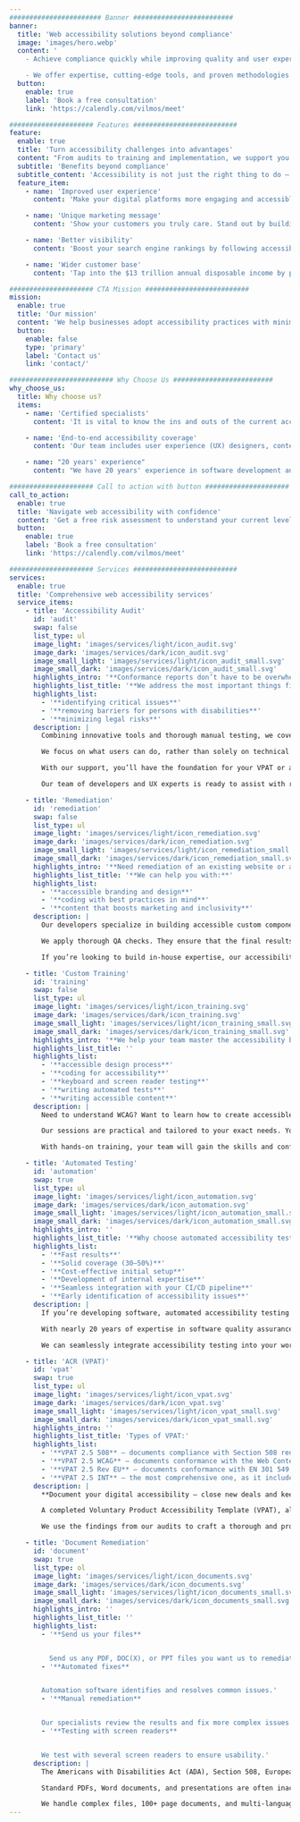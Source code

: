 ```yaml
---
####################### Banner #########################
banner:
  title: 'Web accessibility solutions beyond compliance'
  image: 'images/hero.webp'
  content: '
    - Achieve compliance quickly while improving quality and user experience

    - We offer expertise, cutting-edge tools, and proven methodologies — no shortcuts.'
  button:
    enable: true
    label: 'Book a free consultation'
    link: 'https://calendly.com/vilmos/meet'

##################### Features ##########################
feature:
  enable: true
  title: 'Turn accessibility challenges into advantages'
  content: "From audits to training and implementation, we support you on your way to an inclusive digital presence. With our framework, you don't just mitigate legal risks. We help you apply strategies to get the most out of ongoing compliance."
  subtitle: 'Benefits beyond compliance'
  subtitle_content: 'Accessibility is not just the right thing to do — it’s the smart thing to do.'
  feature_item:
    - name: 'Improved user experience'
      content: 'Make your digital platforms more engaging and accessible to all users.'

    - name: 'Unique marketing message'
      content: 'Show your customers you truly care. Stand out by building an inclusive brand.'

    - name: 'Better visibility'
      content: 'Boost your search engine rankings by following accessibility best practices.'

    - name: 'Wider customer base'
      content: 'Tap into the $13 trillion annual disposable income by persons with disabilities.'

##################### CTA Mission ##########################
mission:
  enable: true
  title: 'Our mission'
  content: 'We help businesses adopt accessibility practices with minimal effort and cost. Our multidisciplinary approach and innovation ensure the best value for users and organizations.'
  button:
    enable: false
    type: 'primary'
    label: 'Contact us'
    link: 'contact/'

########################## Why Choose Us #########################
why_choose_us:
  title: Why choose us?
  items:
    - name: 'Certified specialists'
      content: 'It is vital to know the ins and outs of the current accessibility laws and standards. Our IAAP-certified specialists created our unique methods. They are hands-on, overseeing and consulting on every aspect of the project.'

    - name: 'End-to-end accessibility coverage'
      content: 'Our team includes user experience (UX) designers, content writers, developers, automation engineers, and manual testers. They are all trained and experienced in web accessibility. This is why our audit method provides 100% coverage.'

    - name: "20 years' experience"
      content: "We have 20 years' experience in software development and quality assurance (QA). This enables us to go beyond compliance. Our QA-driven processes ensure accessibility aligns with usability and performance."

##################### Call to action with button #####################
call_to_action:
  enable: true
  title: 'Navigate web accessibility with confidence'
  content: 'Get a free risk assessment to understand your current level of compliance. Our experts are happy to consult on the best approach for your specific needs.'
  button:
    enable: true
    label: 'Book a free consultation'
    link: 'https://calendly.com/vilmos/meet'

##################### Services ##########################
services:
  enable: true
  title: 'Comprehensive web accessibility services'
  service_items:
    - title: 'Accessibility Audit'
      id: 'audit'
      swap: false
      list_type: ul
      image_light: 'images/services/light/icon_audit.svg'
      image_dark: 'images/services/dark/icon_audit.svg'
      image_small_light: 'images/services/light/icon_audit_small.svg'
      image_small_dark: 'images/services/dark/icon_audit_small.svg'
      highlights_intro: '**Conformance reports don’t have to be overwhelming — we simplify accessibility for you.**'
      highlights_list_title: '**We address the most important things first:**'
      highlights_list:
        - '**identifying critical issues**'
        - '**removing barriers for persons with disabilities**'
        - '**minimizing legal risks**'
      description: |
        Combining innovative tools and thorough manual testing, we cover all accessibility issues for websites, applications, and documents.

        We focus on what users can do, rather than solely on technical requirements. This is crucial for setting priorities and guiding accessibility remediation.

        With our support, you’ll have the foundation for your VPAT or accessibility statement in no time.

        Our team of developers and UX experts is ready to assist with remediation. With our help, you will achieve full WCAG 2.2 conformance with ease.

    - title: 'Remediation'
      id: 'remediation'
      swap: false
      list_type: ul
      image_light: 'images/services/light/icon_remediation.svg'
      image_dark: 'images/services/dark/icon_remediation.svg'
      image_small_light: 'images/services/light/icon_remediation_small.svg'
      image_small_dark: 'images/services/dark/icon_remediation_small.svg'
      highlights_intro: '**Need remediation of an existing website or a web application? Maybe you want a rebranded new one? Our diverse team will get you there fast.**'
      highlights_list_title: '**We can help you with:**'
      highlights_list:
        - '**accessible branding and design**'
        - '**coding with best practices in mind**'
        - '**content that boosts marketing and inclusivity**'
      description: |
        Our developers specialize in building accessible custom components and design systems. They know best practices and guidelines inside out. The fast track to compliance is to let them fix technical issues. At the same time, certified UX specialists will guide content and design changes.

        We apply thorough QA checks. They ensure that the final results are tested both for accessibility and functionality.

        If you’re looking to build in-house expertise, our accessibility champions can collaborate with your team. We also provide custom training programs.

    - title: 'Custom Training'
      id: 'training'
      swap: false
      list_type: ul
      image_light: 'images/services/light/icon_training.svg'
      image_dark: 'images/services/dark/icon_training.svg'
      image_small_light: 'images/services/light/icon_training_small.svg'
      image_small_dark: 'images/services/dark/icon_training_small.svg'
      highlights_intro: '**We help your team master the accessibility best practices they need to become self-sufficient. Learn how to apply knowledge from these areas:**'
      highlights_list_title: ''
      highlights_list:
        - '**accessible design process**'
        - '**coding for accessibility**'
        - '**keyboard and screen reader testing**'
        - '**writing automated tests**'
        - '**writing accessible content**'
      description: |
        Need to understand WCAG? Want to learn how to create accessible documents? We’ve got you covered.

        Our sessions are practical and tailored to your exact needs. Your team will work directly on the examples and issues they encounter in their daily tasks. They’ll also leave with an actionable plan to integrate accessibility into existing workflows.

        With hands-on training, your team will gain the skills and confidence to build inclusive digital experiences in no time.

    - title: 'Automated Testing'
      id: 'automation'
      swap: true
      list_type: ul
      image_light: 'images/services/light/icon_automation.svg'
      image_dark: 'images/services/dark/icon_automation.svg'
      image_small_light: 'images/services/light/icon_automation_small.svg'
      image_small_dark: 'images/services/dark/icon_automation_small.svg'
      highlights_intro: ''
      highlights_list_title: '**Why choose automated accessibility testing?**'
      highlights_list:
        - '**Fast results**'
        - '**Solid coverage (30–50%)**'
        - '**Cost-effective initial setup**'
        - '**Development of internal expertise**'
        - '**Seamless integration with your CI/CD pipeline**'
        - '**Early identification of accessibility issues**'
      description: |
        If you’re developing software, automated accessibility testing is an excellent starting point for achieving compliance.

        With nearly 20 years of expertise in software quality assurance, we can help you set up the best tools and start using them effectively.

        We can seamlessly integrate accessibility testing into your workflow, no matter your current development process or quality assurance setup.

    - title: 'ACR (VPAT)'
      id: 'vpat'
      swap: true
      list_type: ul
      image_light: 'images/services/light/icon_vpat.svg'
      image_dark: 'images/services/dark/icon_vpat.svg'
      image_small_light: 'images/services/light/icon_vpat_small.svg'
      image_small_dark: 'images/services/dark/icon_vpat_small.svg'
      highlights_intro: ''
      highlights_list_title: 'Types of VPAT:'
      highlights_list:
        - '**VPAT 2.5 508** — documents compliance with Section 508 requirements'
        - '**VPAT 2.5 WCAG** ­­— documents conformance with the Web Content Accessibility Guidelines (WCAG) 2.2, 2.1, and 2.0'
        - '**VPAT 2.5 Rev EU** — documents conformance with EN 301 549, the standard for European Accessibility Act (EAA) compliance'
        - '**VPAT 2.5 INT** — the most comprehensive one, as it includes requirements from VPAT 2.5 508, VPAT 2.5 EU, and VPAT 2.5 WCAG'
      description: |
        **Document your digital accessibility — close new deals and keep current customers.**

        A completed Voluntary Product Accessibility Template (VPAT), also known as an Accessibility Conformance Report (ACR), is mandatory when selling to public entities in the United States. It is also becoming a standard requirement in global private-sector business-to-business (B2B) procurement processes.

        We use the findings from our audits to craft a thorough and professional ACR.

    - title: 'Document Remediation'
      id: 'document'
      swap: true
      list_type: ol
      image_light: 'images/services/light/icon_documents.svg'
      image_dark: 'images/services/dark/icon_documents.svg'
      image_small_light: 'images/services/light/icon_documents_small.svg'
      image_small_dark: 'images/services/dark/icon_documents_small.svg'
      highlights_intro: ''
      highlights_list_title: ''
      highlights_list:
        - '**Send us your files**


          Send us any PDF, DOC(X), or PPT files you want us to remediate.'
        - '**Automated fixes**


        Automation software identifies and resolves common issues.'
        - '**Manual remediation**


        Our specialists review the results and fix more complex issues.'
        - '**Testing with screen readers**


        We test with several screen readers to ensure usability.'
      description: |
        The Americans with Disabilities Act (ADA), Section 508, European Accessibility Act (EAA), and other laws require all documents on websites to be accessible to users with diverse abilities.

        Standard PDFs, Word documents, and presentations are often inaccessible to users relying on assistive technologies like screen readers.

        We handle complex files, 100+ page documents, and multi-language content with ease.
---
```

